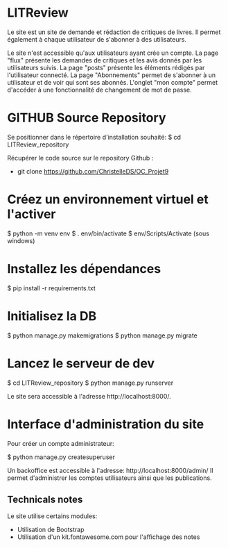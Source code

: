 # LITReview

Le site est un site de demande et rédaction de critiques de livres.
Il permet également à chaque utilisateur de s'abonner à des utilisateurs.

Le site n'est accessible qu'aux utilisateurs ayant crée un compte.
La page "flux" présente les demandes de critiques et les avis donnés par les utilisateurs suivis.
La page "posts" présente les éléments rédigés par l'utilisateur connecté.
La page "Abonnements" permet de s'abonner à un utilisateur et de voir qui sont ses abonnés.
L'onglet "mon compte" permet d'accéder à une fonctionnalité de changement de mot de passe.


# GITHUB Source Repository

Se positionner dans le répertoire d'installation souhaité:
$ cd LITReview_repository

Récupérer le code source sur le repository Github :
  -  git clone https://github.com/ChristelleDS/OC_Projet9
 

# Créez un environnement virtuel et l'activer

$ python -m venv env
$ . env/bin/activate
$ env/Scripts/Activate (sous windows)

# Installez les dépendances

$ pip install -r requirements.txt


# Initialisez la DB

$ python manage.py makemigrations
$ python manage.py migrate

# Lancez le serveur de dev

$ cd LITReview_repository
$ python manage.py runserver

Le site sera accessible à l'adresse http://localhost:8000/.


# Interface d'administration du site

Pour créer un compte administrateur:

$ python manage.py createsuperuser

Un backoffice est accessible  à l'adresse: http://localhost:8000/admin/
Il permet d'administrer les comptes utilisateurs ainsi que les publications.
 
 
 ## Technicals notes
 
 Le site utilise certains modules:

* Utilisation de Bootstrap
* Utilisation d'un kit.fontawesome.com pour l'affichage des notes 



